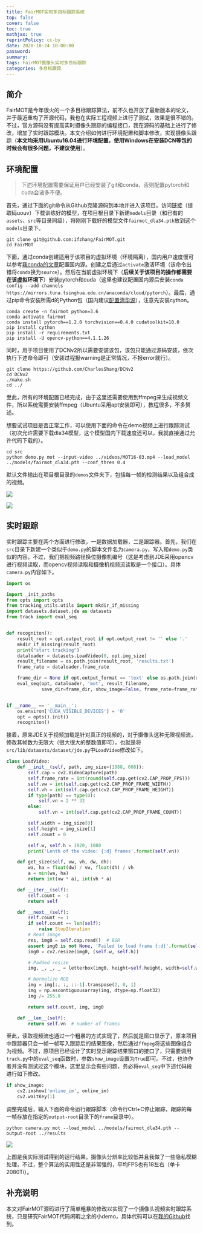 ```yaml
---
title: FairMOT实时多目标跟踪系统
top: false
cover: false
toc: true
mathjax: true
reprintPolicy: cc-by
date: 2020-10-24 10:00:00
password:
summary:
tags: FairMOT摄像头实时多目标跟踪
categories: 多目标跟踪
---
```



## 简介
FairMOT是今年很火的一个多目标跟踪算法，前不久也开放了最新版本的论文，并于最近重构了开源代码，我也在实际工程视频上进行了测试，效果是很不错的。不过，官方源码没有提高实时摄像头跟踪的编程接口，我在源码的基础上进行了修改，增加了实时跟踪模块。本文介绍如何进行环境配置和脚本修改，实现摄像头跟踪（**本文均采用Ubuntu16.04进行环境配置，使用Windows在安装DCN等包的时候会有很多问题，不建议使用**）。

## 环境配置

> 下述环境配置需要保证用户已经安装了git和conda，否则配置pytorch和cuda会诸多不便。

首先，通过下面的git命令从Github克隆源码到本地并进入该项目。访问[链接](https://pan.baidu.com/s/1H1Zp8wrTKDk20_DSPAeEkg)（提取码uouv）下载训练好的模型，在项目根目录下新建`models`目录（和已有的`assets`、`src`等目录同级），将刚刚下载好的模型文件`fairmot_dla34.pth`放到这个`models`目录下。

```shell
git clone git@github.com:ifzhang/FairMOT.git
cd FairMOT
```

下面，通过conda创建适用于该项目的虚拟环境（环境隔离），国内用户速度慢可以参考[我conda的文章](https://zhouchen.blog.csdn.net/article/details/86086919)配置国内源。创建之后通过`activate`激活环境（该命令出错将`conda`换为`source`）。然后在当前虚拟环境下（**后续关于该项目的操作都需要在该虚拟环境下**）安装pytorch和cuda（这里也建议配置国内源后安装`conda config --add channels https://mirrors.tuna.tsinghua.edu.cn/anaconda/cloud/pytorch`）。最后，通过pip命令安装所需d的Python包（国内建议[配置清华源](https://zhouchen.blog.csdn.net/article/details/106420275)），注意先安装cython。

```shell
conda create -n fairmot python=3.6
conda activate fairmot
conda install pytorch==1.2.0 torchvision==0.4.0 cudatoolkit=10.0
pip install cython
pip install -r requirements.txt
pip install -U opencv-python==4.1.1.26
```

同时，用于项目使用了DCNv2所以需要安装该包，该包只能通过源码安装，依次执行下述命令即可（安装过程报warning是正常情况，不报error就行）。
```shell
git clone https://github.com/CharlesShang/DCNv2
cd DCNv2
./make.sh
cd ../
```

至此，所有的环境配置已经完成，由于这里还需要使用到ffmpeg来生成视频文件，所以系统需要安装ffmpeg（Ubuntu采用apt安装即可），教程很多，不多赘述。

想要试试项目是否正常工作，可以使用下面的命令在demo视频上进行跟踪测试（初次允许需要下载dla34模型，这个模型国内下载速度还可以，我就直接通过允许代码下载的）。

```shell
cd src
python demo.py mot --input-video ../videos/MOT16-03.mp4 --load_model ../models/fairmot_dla34.pth --conf_thres 0.4
```

默认文件输出在项目根目录的`demos`文件夹下，包括每一帧的检测结果以及组合成的视频。

![](https://i.loli.net/2020/10/24/bxVoM7ZyjTBmhLI.png)

![](https://i.loli.net/2020/10/24/NF7idqKkQ8CyfG9.png)

## 实时跟踪

实时跟踪主要在两个方面进行修改，一是数据加载器，二是跟踪器。首先，我们在`src`目录下新建一个类似于`demo.py`的脚本文件名为`camera.py`，写入和`demo.py`类似的内容，不过，我们把视频路径换位摄像机编号（这是考虑到JDE采用opencv进行视频读取，而opencv视频读取和摄像机视频流读取是一个接口）。具体`camera.py`内容如下。

```python
import os

import _init_paths
from opts import opts
from tracking_utils.utils import mkdir_if_missing
import datasets.dataset.jde as datasets
from track import eval_seq


def recogniton():
    result_root = opt.output_root if opt.output_root != '' else '.'
    mkdir_if_missing(result_root)
    print("start tracking")
    dataloader = datasets.LoadVideo(0, opt.img_size)
    result_filename = os.path.join(result_root, 'results.txt')
    frame_rate = dataloader.frame_rate

    frame_dir = None if opt.output_format == 'text' else os.path.join(result_root, 'frame')
    eval_seq(opt, dataloader, 'mot', result_filename,
             save_dir=frame_dir, show_image=False, frame_rate=frame_rate)


if __name__ == '__main__':
    os.environ['CUDA_VISIBLE_DEVICES'] = '0'
    opt = opts().init()
    recogniton()
```

接着，原来JDE关于视频加载是针对真正的视频的，对于摄像头这种无限视频流，修改其帧数为无限大（很大很大的整数值即可），也就是将`src/lib/datasets/dataset/jde.py`中`LoadVideo`修改如下。

```python
class LoadVideo:
    def __init__(self, path, img_size=(1088, 608)):
        self.cap = cv2.VideoCapture(path)
        self.frame_rate = int(round(self.cap.get(cv2.CAP_PROP_FPS)))
        self.vw = int(self.cap.get(cv2.CAP_PROP_FRAME_WIDTH))
        self.vh = int(self.cap.get(cv2.CAP_PROP_FRAME_HEIGHT))
        if type(path) == type(0):
            self.vn = 2 ** 32
        else:
            self.vn = int(self.cap.get(cv2.CAP_PROP_FRAME_COUNT))

        self.width = img_size[0]
        self.height = img_size[1]
        self.count = 0

        self.w, self.h = 1920, 1080
        print('Lenth of the video: {:d} frames'.format(self.vn))

    def get_size(self, vw, vh, dw, dh):
        wa, ha = float(dw) / vw, float(dh) / vh
        a = min(wa, ha)
        return int(vw * a), int(vh * a)

    def __iter__(self):
        self.count = -1
        return self

    def __next__(self):
        self.count += 1
        if self.count == len(self):
            raise StopIteration
        # Read image
        res, img0 = self.cap.read()  # BGR
        assert img0 is not None, 'Failed to load frame {:d}'.format(self.count)
        img0 = cv2.resize(img0, (self.w, self.h))

        # Padded resize
        img, _, _, _ = letterbox(img0, height=self.height, width=self.width)

        # Normalize RGB
        img = img[:, :, ::-1].transpose(2, 0, 1)
        img = np.ascontiguousarray(img, dtype=np.float32)
        img /= 255.0

        return self.count, img, img0

    def __len__(self):
        return self.vn  # number of frames
```

至此，读取视频流也通过一个粗暴的方式实现了，然后就是窗口显示了，原来项目中跟踪器只会一帧一帧写入跟踪后的结果图像，然后通过`ffmpeg`将这些图像组合为视频。不过，原项目已经设计了实时显示跟踪结果窗口的接口了，只需要调用`track.py`中的`eval_seq`函数时，参数`show_image`设置为`True`即可。不过，也许作者并没有测试过这个模块，这里显示会有些问题，务必将`eval_seq`中下述代码段进行如下修改。

```python
if show_image:
    cv2.imshow('online_im', online_im)
    cv2.waitKey(1)
```

调整完成后，输入下面的命令运行跟踪脚本（命令行Ctrl+C停止跟踪，跟踪的每一帧存放在指定的`output-root`目录下的`frame`目录中）。

```shell
python camera.py mot --load_model ../models/fairmot_dla34.pth --output-root ../results
```

![](https://i.loli.net/2020/10/24/Kp52w4qlb7nyVRQ.png)

上图是我实际测试得到的运行结果，摄像头分辨率比较低并且我做了一些隐私模糊处理，不过，整个算法的实用性还是非常强的，平均FPS也有18左右（单卡2080Ti）。

## 补充说明
本文对FairMOT源码进行了简单粗暴的修改以实现了一个摄像头视频实时跟踪系统，只是研究FairMOT代码闲暇之余的小demo，具体代码可以在[我的Github](https://github.com/luanshiyinyang/FairMOT)找到。



